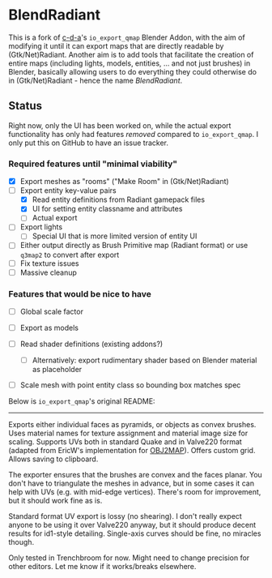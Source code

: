# BlendRadiant

This is a fork of [c-d-a](https://github.com/c-d-a)'s `io_export_qmap` Blender
Addon, with the aim of modifying it until it can export maps that are directly
readable by (Gtk/Net)Radiant. Another aim is to add tools that facilitate the
creation of entire maps (including lights, models, entities, ... and not just
brushes) in Blender, basically allowing users to do everything they could
otherwise do in (Gtk/Net)Radiant - hence the name *BlendRadiant*.

## Status

Right now, only the UI has been worked on, while the actual export
functionality has only had features *removed* compared to `io_export_qmap`. I
only put this on GitHub to have an issue tracker.

### Required features until "minimal viability"

- [x] Export meshes as "rooms" ("Make Room" in (Gtk/Net)Radiant)
- [ ] Export entity key-value pairs
  - [x] Read entity definitions from Radiant gamepack files
  - [x] UI for setting entity classname and attributes
  - [ ] Actual export
- [ ] Export lights
  - [ ] Special UI that is more limited version of entity UI
- [ ] Either output directly as Brush Primitive map (Radiant format) or use
      `q3map2` to convert after export
- [ ] Fix texture issues
- [ ] Massive cleanup

### Features that would be nice to have

- [ ] Global scale factor
- [ ] Export as models
- [ ] Read shader definitions (existing addons?)
  - [ ] Alternatively: export rudimentary shader based on Blender material as
        placeholder
- [ ] Scale mesh with point entity class so bounding box matches spec


Below is `io_export_qmap`'s original README:

-----

Exports either individual faces as pyramids, or objects as convex brushes. Uses material names for texture assignment and material image size for scaling. Supports UVs both in standard Quake and in Valve220 format (adapted from EricW's implementation for [OBJ2MAP](https://bitbucket.org/khreathor/obj-2-map)). Offers custom grid. Allows saving to clipboard.

The exporter ensures that the brushes are convex and the faces planar. You don't have to triangulate the meshes in advance, but in some cases it can help with UVs (e.g. with mid-edge vertices). There's room for improvement, but it should work fine as is.

Standard format UV export is lossy (no shearing). I don't really expect anyone to be using it over Valve220 anyway, but it should produce decent results for id1-style detailing. Single-axis curves should be fine, no miracles though.

Only tested in Trenchbroom for now. Might need to change precision for other editors. Let me know if it works/breaks elsewhere.
